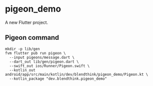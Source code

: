 # pigeon_demo

A new Flutter project.

## Pigeon command

```shell
mkdir -p lib/gen
fvm flutter pub run pigeon \
  --input pigeons/message.dart \
  --dart_out lib/gen/pigeon.dart \
  --swift_out ios/Runner/Pigeon.swift \
  --kotlin_out android/app/src/main/kotlin/dev/blendthink/pigeon_demo/Pigeon.kt \
  --kotlin_package "dev.blendthink.pigeon_demo"
```

